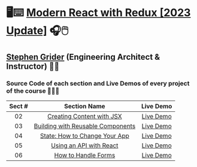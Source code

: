 # 🖥️⌨️ [Modern React with Redux [2023 Update]](https://www.udemy.com/course/react-redux) 🎧🖱️

## [Stephen Grider](https://www.linkedin.com/in/stephengrider) (Engineering Architect & Instructor) 👨‍🏫

### Source Code of each section and Live Demos of every project of the course 👨🏽‍💻

| Sect # |                                                Section Name                                                |                     Live Demo                      |
| :----: | :--------------------------------------------------------------------------------------------------------: | :------------------------------------------------: |
|   02   |      [Creating Content with JSX](https://github.com/ajfm88/modern-react-with-redux/tree/main/02-jsx)       |     [Live Demo](https://jsx-demo.onrender.com)     |
|   03   |  [Building with Reusable Components](https://github.com/ajfm88/modern-react-with-redux/tree/main/03-pdas)  |    [Live Demo](https://pdas-demo.onrender.com)     |
|   04   |  [State: How to Change Your App](https://github.com/ajfm88/modern-react-with-redux/tree/main/04-animals)   |   [Live Demo](https://animals-demo.onrender.com)   |
|   05   |       [Using an API with React](https://github.com/ajfm88/modern-react-with-redux/tree/main/05-pics)       |    [Live Demo](https://pics-demo.onrender.com)     |
|   06   | [How to Handle Forms](https://github.com/ajfm88/modern-react-with-redux/tree/main/06-handling-forms-books) | [Live Demo](https://books-section-06.onrender.com) |
